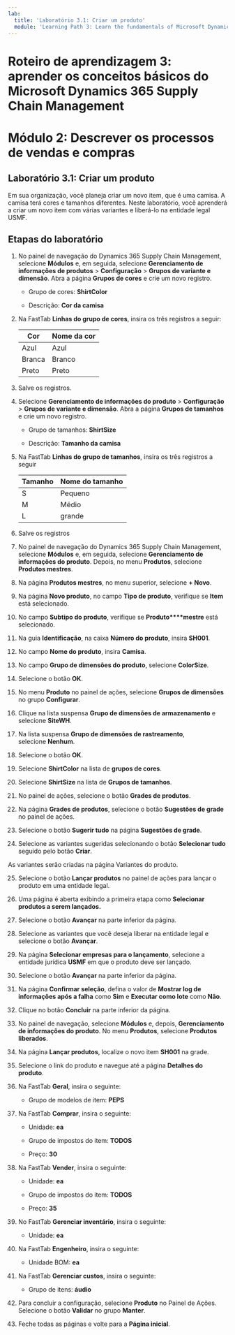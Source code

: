 ```yaml
---
lab:
  title: 'Laboratório 3.1: Criar um produto'
  module: 'Learning Path 3: Learn the fundamentals of Microsoft Dynamics 365 Supply Chain Management'
---
```


# Roteiro de aprendizagem 3: aprender os conceitos básicos do Microsoft Dynamics 365 Supply Chain Management
# Módulo 2: Descrever os processos de vendas e compras

## Laboratório 3.1: Criar um produto

Em sua organização, você planeja criar um novo item, que é uma camisa. A camisa terá cores e tamanhos diferentes. Neste laboratório, você aprenderá a criar um novo item com várias variantes e liberá-lo na entidade legal USMF.

## Etapas do laboratório

1. No painel de navegação do Dynamics 365 Supply Chain Management, selecione **Módulos** e, em seguida, selecione **Gerenciamento de informações de produtos** > **Configuração** > **Grupos de variante e dimensão**. Abra a página **Grupos de cores** e crie um novo registro.

    - Grupo de cores: **ShirtColor**

    - Descrição: **Cor da camisa**

2. Na FastTab **Linhas do grupo de cores**, insira os três registros a seguir:

    | **Cor** | **Nome da cor** |
    |-----------|----------------|
    | Azul      | Azul           |
    | Branca     | Branco          |
    | Preto     | Preto          |


3. Salve os registros.

4. Selecione **Gerenciamento de informações do produto** > **Configuração** > **Grupos de variante e dimensão**. Abra a página **Grupos de tamanhos** e crie um novo registro.

    - Grupo de tamanhos: **ShirtSize**

    - Descrição: **Tamanho da camisa**

5. Na FastTab **Linhas do grupo de tamanhos**, insira os três registros a seguir

    | **Tamanho** | **Nome do tamanho** |
    |----------|---------------|
    | S        | Pequeno         |
    | M        | Médio        |
    | L        | grande         |


6. Salve os registros

7. No painel de navegação do Dynamics 365 Supply Chain Management, selecione **Módulos** e, em seguida, selecione **Gerenciamento de informações do produto**. Depois, no menu **Produtos**, selecione **Produtos mestres**.

8. Na página **Produtos mestres**, no menu superior, selecione **+ Novo**.

9. Na página **Novo produto**, no campo **Tipo de produto**, verifique se **Item** está selecionado.

10. No campo **Subtipo do produto**, verifique se **Produto****mestre** está selecionado.

11. Na guia **Identificação**, na caixa **Número do produto**, insira **SH001**.

12. No campo **Nome do produto**, insira **Camisa**.

13. No campo **Grupo de dimensões do produto**, selecione **ColorSize**.

14. Selecione o botão **OK**.

15. No menu **Produto** no painel de ações, selecione **Grupos de dimensões** no grupo **Configurar**.

16. Clique na lista suspensa **Grupo de dimensões de armazenamento** e selecione **SiteWH**.

17. Na lista suspensa **Grupo de dimensões de rastreamento**, selecione **Nenhum**.

18. Selecione o botão **OK**.

19. Selecione **ShirtColor** na lista de **grupos de cores**.

20. Selecione **ShirtSize** na lista de **Grupos de tamanhos**.

21. No painel de ações, selecione o botão **Grades de produtos**.

22. Na página **Grades de produtos**, selecione o botão **Sugestões de grade** no painel de ações.

23. Selecione o botão **Sugerir tudo** na página **Sugestões de grade**.

24. Selecione as variantes sugeridas selecionando o botão **Selecionar tudo** seguido pelo botão **Criar**.

As variantes serão criadas na página Variantes do produto.

25. Selecione o botão **Lançar produtos** no painel de ações para lançar o produto em uma entidade legal.

26. Uma página é aberta exibindo a primeira etapa como **Selecionar produtos a serem lançados.**

27. Selecione o botão **Avançar** na parte inferior da página.

28. Selecione as variantes que você deseja liberar na entidade legal e selecione o botão **Avançar**.

29. Na página **Selecionar empresas para o lançamento**, selecione a entidade jurídica **USMF** em que o produto deve ser lançado.

30. Selecione o botão **Avançar** na parte inferior da página.

31. Na página **Confirmar seleção**, defina o valor de **Mostrar log de informações após a falha** como **Sim** e **Executar como lote** como **Não**.

32. Clique no botão **Concluir** na parte inferior da página.

16. No painel de navegação, selecione **Módulos** e, depois, **Gerenciamento de informações do produto**. No menu **Produtos**, selecione **Produtos liberados**.

33. Na página **Lançar produtos**, localize o novo item **SH001** na grade.

34. Selecione o link do produto e navegue até a página **Detalhes do produto**.

35. Na FastTab **Geral**, insira o seguinte:

    - Grupo de modelos de item: **PEPS**

36. Na FastTab **Comprar**, insira o seguinte:

    - Unidade: **ea**

    - Grupo de impostos do item: **TODOS**

    - Preço: **30**

37. Na FastTab **Vender**, insira o seguinte:

    - Unidade: **ea**

    - Grupo de impostos do item: **TODOS**

    - Preço: **35**

38. No FastTab **Gerenciar inventário**, insira o seguinte:

    - Unidade: **ea**

39. Na FastTab **Engenheiro**, insira o seguinte:

    - Unidade BOM: **ea**

40. Na FastTab **Gerenciar custos**, insira o seguinte:

    - Grupo de itens: **áudio**

41. Para concluir a configuração, selecione **Produto** no Painel de Ações. Selecione o botão **Validar** no grupo **Manter**.

42. Feche todas as páginas e volte para a **Página inicial**.

 
